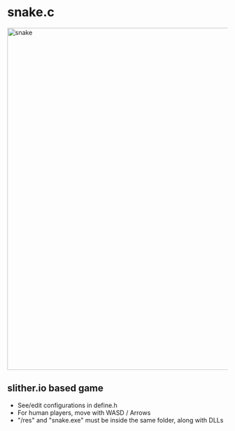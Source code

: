 # snake.c

<img width="781" alt="snake" src="https://user-images.githubusercontent.com/34322384/45265961-f4e35c80-b429-11e8-917c-6f70102af4c2.png">

## slither.io based game

* See/edit configurations in define.h
* For human players, move with WASD / Arrows
* "/res" and "snake.exe" must be inside the same folder, along with DLLs
